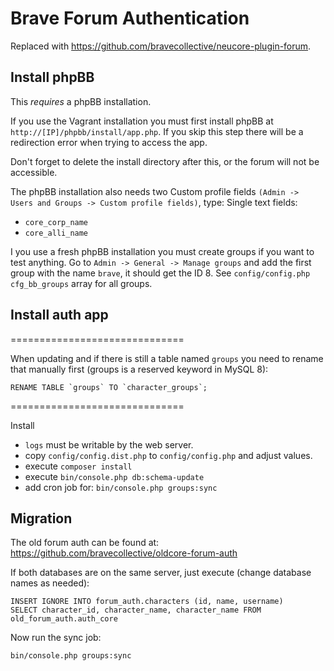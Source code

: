 # Brave Forum Authentication

Replaced with https://github.com/bravecollective/neucore-plugin-forum.

## Install phpBB

This *requires* a phpBB installation.

If you use the Vagrant installation you must first install phpBB at `http://[IP]/phpbb/install/app.php`.
If you skip this step there will be a redirection error when trying to access the app.

Don't forget to delete the install directory after this, or the forum will not be accessible.

The phpBB installation also needs two Custom profile fields `(Admin -> Users and Groups -> Custom profile fields)`, type: Single text fields:
- `core_corp_name`
- `core_alli_name`

I you use a fresh phpBB installation you must create groups if you want to test anything.
Go to `Admin -> General -> Manage groups` and add the first group with the name `brave`, it
should get the ID 8. See `config/config.php` `cfg_bb_groups` array for all groups.

## Install auth app

 ==============================
 
When updating and if there is still a table named `groups` you need to rename that manually first
(groups is a reserved keyword in MySQL 8):
```
RENAME TABLE `groups` TO `character_groups`;
```

 ==============================
 
Install
- `logs` must be writable by the web server.
- copy `config/config.dist.php` to `config/config.php` and adjust values.
- execute `composer install`
- execute `bin/console.php db:schema-update`
- add cron job for: `bin/console.php groups:sync`

## Migration

The old forum auth can be found at:
https://github.com/bravecollective/oldcore-forum-auth

If both databases are on the same server, just execute (change database names as needed):

```
INSERT IGNORE INTO forum_auth.characters (id, name, username)
SELECT character_id, character_name, character_name FROM old_forum_auth.auth_core
```

Now run the sync job:

`bin/console.php groups:sync`

